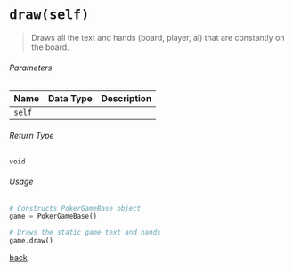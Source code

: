 <!-- Method Name -->

# <code>draw(self)</code>

<!-- Method Description -->
> Draws all the text and hands (board, player, ai) that are constantly on the board.

<!-- Parameters -->
###### Parameters
| Name   | Data Type | Description |
| ------ | --------- | ----------- |
| `self` |           |             |


<!-- Return Type -->
###### Return Type
`void`

<!-- Method Example -->
###### Usage
```python
# Constructs PokerGameBase object
game = PokerGameBase()

# Draws the static game text and hands
game.draw()
```
<!-- Back to className.md -->
<!-- The path in this link will be the one that is used for the component -->
[back](../PokerGameBase.md)
